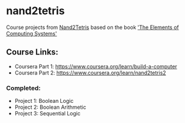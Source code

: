 # nand2tetris

Course projects from [Nand2Tetris](https://www.nand2tetris.org/) based on the book ['The Elements of Computing Systems'](https://www.nand2tetris.org/book)

## Course Links:
+ Coursera Part 1: https://www.coursera.org/learn/build-a-computer
+ Coursera Part 2: https://www.coursera.org/learn/nand2tetris2

### Completed: 
+ Project 1: Boolean Logic
+ Project 2: Boolean Arithmetic
+ Project 3: Sequential Logic